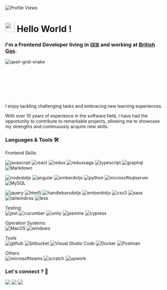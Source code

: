![Profile Views](https://komarev.com/ghpvc/?username=qasirdev&color=blue)

<h1><img src="https://emojis.slackmojis.com/emojis/images/1531849430/4246/blob-sunglasses.gif?1531849430" width="30"/> Hello World ! </h1>


### I'm a Frontend Developer living in 🇬🇧 and working at [British Gas](https://www.britishgas.co.uk/).

![qasir-grid-snake](https://github.com/qasirdev/qasir-profile/assets/19289683/72610223-a611-422c-8267-02498e6bb193)<svg viewBox="-16 -32 880 192" width="880" height="192" xmlns="http://www.w3.org/2000/svg">

I enjoy tackling challenging tasks and embracing new learning experiences.

With over 10 years of experience in the software field, I have had the opportunity to contribute to remarkable projects, allowing me to showcase my strengths and continuously acquire new skills.

### Languages & Tools 🛠

Frontend Skills:   

![javascript](https://img.shields.io/badge/-Javascript-05122A?style=flat&logo=javascript&logoColor=F7DF1E) ![react](https://img.shields.io/badge/-React-05122A?style=flat&logo=react&logoColor=61DAFB) ![redux](https://img.shields.io/badge/-Redux-05122A?style=flat&logo=redux&logoColor=007ACC) ![reduxsaga](https://img.shields.io/badge/-Redux%20thunk-05122A?style=flat&logo=reduxsaga&logoColor=999999) ![typescript](https://img.shields.io/badge/-Redux-05122A?style=flat&logo=typescript&logoColor=3178C6) ![graphql](https://img.shields.io/badge/-GraphQl-05122A?style=flat&logo=graphql&logoColor=E10098) ![Markdown](https://img.shields.io/badge/-Markdown-05122A?style=flat&logo=markdown)&nbsp;

![nodedotjs](https://img.shields.io/badge/-Node%20js-05122A?style=flat&logo=nodedotjs&logoColor=339933) ![angular](https://img.shields.io/badge/-Angular-05122A?style=flat&logo=angular&logoColor=0F0F11) ![emberdotjs](https://img.shields.io/badge/-Ember%20js-05122A?style=flat&logo=emberdotjs&logoColor=E04E39) ![python](https://img.shields.io/badge/-python-05122A?style=flat&logo=python&logoColor=3776AB) ![microsoftsqlserver](https://img.shields.io/badge/-Microsoft%20Sql%20Server-05122A?style=flat&logo=microsoftsqlserver&logoColor=CC2927) ![MySQL](https://img.shields.io/badge/-MySQL-05122A?style=flat&logo=mysql&logoColor=white)&nbsp;

![jquery](https://img.shields.io/badge/-jquery-05122A?style=flat&logo=jquery&logoColor=0769AD)
![html5](https://img.shields.io/badge/-Nhtml5-05122A?style=flat&logo=html5&logoColor=E34F26)
![handlebarsdotjs](https://img.shields.io/badge/-handlebars%20js-05122A?style=flat&logo=handlebarsdotjs&logoColor=23FFB0)
![emberdotjs](https://img.shields.io/badge/-Ember%20Cli-05122A?style=flat&logo=emberdotjs&logoColor=E04E39)
![css3](https://img.shields.io/badge/-Css3-05122A?style=flat&logo=css3&logoColor=1572B6)
![sass](https://img.shields.io/badge/-Sass-05122A?style=flat&logo=sass&logoColor=CC6699)
![tailwindcss](https://img.shields.io/badge/-Tailwind%20Css-05122A?style=flat&logo=tailwindcss&logoColor=06B6D4)
![less](https://img.shields.io/badge/-Less-05122A?style=flat&logo=less&logoColor=1177AA)&nbsp;

Testing:  
![jest](https://img.shields.io/badge/-TDD-05122A?style=flat&logo=jest&logoColor=C21325)
![cucumber](https://img.shields.io/badge/-BDD-05122A?style=flat&logo=cucumber&logoColor=23D96C)
![unity](https://img.shields.io/badge/-Unit%20Testing-05122A?style=flat&logo=unity&logoColor=E04E39)
![jasmine](https://img.shields.io/badge/-Integration%20Testing-05122A?style=flat&logo=jasmine&logoColor=8A4182)
![cypress](https://img.shields.io/badge/-Acceptance%20Testing-05122A?style=flat&logo=cypress&logoColor=69D3A7)&nbsp;

Operation Systems:  
![MacOS](https://img.shields.io/badge/-MacOS-05122A?style=flat&logo=apple)
![windows](https://img.shields.io/badge/-Windows-05122A?style=flat&logo=windows&logoColor=0078D4)&nbsp;

Tools  
![github](https://img.shields.io/badge/-Github-05122A?style=flat&logo=github&logoColor=007ACC)
![bitbucket](https://img.shields.io/badge/-Bitbucket-05122A?style=flat&logo=bitbucket&logoColor=0052CC)
![Visual Studio Code](https://img.shields.io/badge/-Visual%20Studio%20Code-05122A?style=flat&logo=visual-studio-code&logoColor=007ACC) 
![Docker](https://img.shields.io/badge/-Docker-05122A?style=flat&logo=docker) 
![Postman](https://img.shields.io/badge/-Postman-05122A?style=flat&logo=postman)&nbsp;


Others  
![microsoftteams](https://img.shields.io/badge/-Team%20management-05122A?style=flat&logo=microsoftteams&logoColor=6264A7)
![scratch](https://img.shields.io/badge/-Agile,%20Scrums-05122A?style=flat&logo=scratch&logoColor=4D97FF)
![upwork](https://img.shields.io/badge/-Working%20directly%20with%20clients-05122A?style=flat&logo=upwork&logoColor=6FDA44)&nbsp; 

### Let's connect ? 🤝

<p align="left">
<a href="https://www.linkedin.com/in/qasir/"><img src="https://img.shields.io/badge/-qasirdev-0077B5?style=flat&logo=Linkedin&logoColor=white"/></a>
<a href="mailto:qasirdev@gmail.com"><img src="https://img.shields.io/badge/-qasirdev@gmail.com-D14836?style=flat&logo=Gmail&logoColor=white"/></a>
<a href="mailto:hello@qasir.co.uk"><img src="https://img.shields.io/badge/hello@qasir.co.uk-31DA1F2?style=flat&logo=theconversation&logoColor=white"/></a>
</p>
<!--
**qasirdev/qasirdev** is a ✨ _special_ ✨ repository because its `README.md` (this file) appears on your GitHub profile.

Here are some ideas to get you started:

- 🔭 I’m currently working on ...
- 🌱 I’m currently learning ...
- 👯 I’m looking to collaborate on ...
- 🤔 I’m looking for help with ...
- 💬 Ask me about ...
- 📫 How to reach me: ...
- 😄 Pronouns: ...
- ⚡ Fun fact: ...
-->
